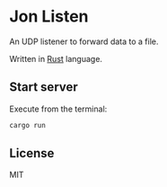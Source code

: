 Jon Listen
=================================
An UDP listener to forward data to a file.

Written in [Rust] language.

## Start server

Execute from the terminal:

```bash
cargo run
```

## License

MIT

[Rust]:https://www.rust-lang.org/en-US/index.html
